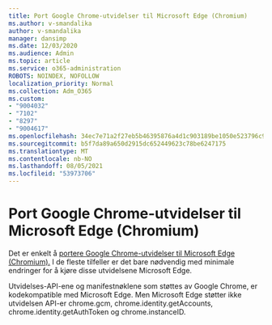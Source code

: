 ```yaml
---
title: Port Google Chrome-utvidelser til Microsoft Edge (Chromium)
ms.author: v-smandalika
author: v-smandalika
manager: dansimp
ms.date: 12/03/2020
ms.audience: Admin
ms.topic: article
ms.service: o365-administration
ROBOTS: NOINDEX, NOFOLLOW
localization_priority: Normal
ms.collection: Adm_O365
ms.custom:
- "9004032"
- "7102"
- "8297"
- "9004617"
ms.openlocfilehash: 34ec7e71a2f27eb5b46395876a4d1c903189be1050e523796c9f2a817c20aaa0
ms.sourcegitcommit: b5f7da89a650d2915dc652449623c78be6247175
ms.translationtype: MT
ms.contentlocale: nb-NO
ms.lasthandoff: 08/05/2021
ms.locfileid: "53973706"
---
```

# <a name="port-google-chrome-extensions-to-microsoft-edge-chromium"></a>Port Google Chrome-utvidelser til Microsoft Edge (Chromium)

Det er enkelt å [portere Google Chrome-utvidelser til Microsoft Edge (Chromium).](https://docs.microsoft.com/microsoft-edge/extensions-chromium/developer-guide/port-chrome-extension) I de fleste tilfeller er det bare nødvendig med minimale endringer for å kjøre disse utvidelsene Microsoft Edge.

Utvidelses-API-ene og manifestnøklene som støttes av Google Chrome, er kodekompatible med Microsoft Edge. Men Microsoft Edge støtter ikke utvidelsen API-er chrome.gcm, chrome.identity.getAccounts, chrome.identity.getAuthToken og chrome.instanceID.